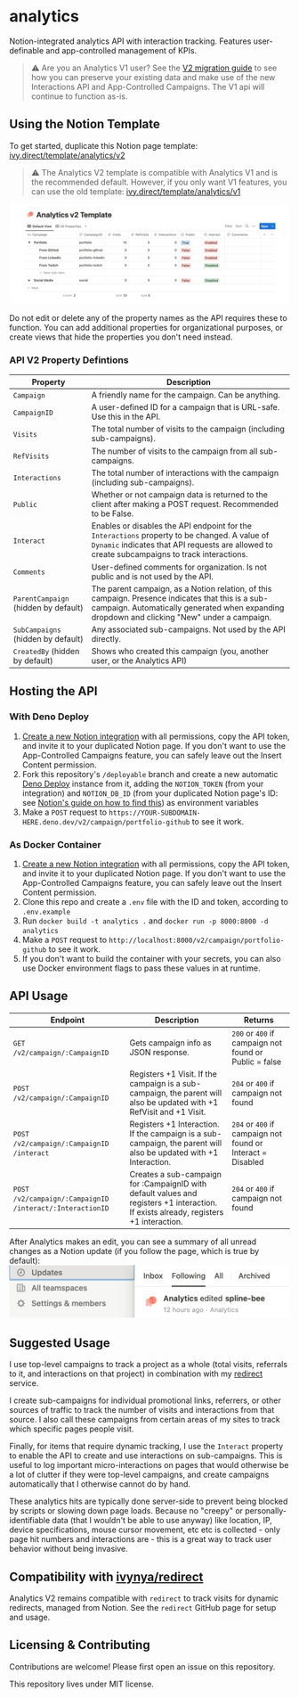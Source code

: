 # analytics
Notion-integrated analytics API with interaction tracking. Features user-definable and app-controlled management of KPIs.

> ⚠️ Are you an Analytics V1 user? See the [V2 migration guide](./MIGRATION.md) to see how you can preserve your existing data and make use of the new Interactions API and App-Controlled Campaigns. The V1 api will continue to function as-is.

## Using the Notion Template

To get started, duplicate this Notion page template: [ivy.direct/template/analytics/v2](https://ivy.direct/template/analytics/v2)

> ⚠️ The Analytics V2 template is compatible with Analytics V1 and is the recommended default. However, if you only want V1 features, you can use the old template: [ivy.direct/template/analytics/v1](https://ivy.direct/template/analytics/v1)

[![Notion Template](./v2_template.jpg)](https://ivy.direct/template/analytics/v2)

Do not edit or delete any of the property names as the API requires these to function. You can add additional properties for organizational purposes, or create views that hide the properties you don't need instead.

### API V2 Property Defintions
| Property | Description |
| --- | --- |
| `Campaign` | A friendly name for the campaign. Can be anything. |
| `CampaignID` | A user-defined ID for a campaign that is URL-safe. Use this in the API. |
| `Visits` | The total number of visits to the campaign (including sub-campaigns). |
| `RefVisits` | The number of visits to the campaign from all sub-campaigns. |
| `Interactions` | The total number of interactions with the campaign (including sub-campaigns). |
| `Public` | Whether or not campaign data is returned to the client after making a POST request. Recommended to be False. |
| `Interact` | Enables or disables the API endpoint for the `Interactions` property to be changed. A value of `Dynamic` indicates that API requests are allowed to create subcampaigns to track interactions. |
| `Comments` | User-defined comments for organization. Is not public and is not used by the API. |
| `ParentCampaign` (hidden by default) | The parent campaign, as a Notion relation, of this campaign. Presence indicates that this is a sub-campaign. Automatically generated when expanding dropdown and clicking "New" under a campaign. |
| `SubCampaigns` (hidden by default) | Any associated sub-campaigns. Not used by the API directly. |
| `CreatedBy` (hidden by default) | Shows who created this campaign (you, another user, or the Analytics API) |

## Hosting the API

### With Deno Deploy
1. [Create a new Notion integration](https://www.notion.so/my-integrations) with all permissions, copy the API token, and invite it to your duplicated Notion page. If you don't want to use the App-Controlled Campaigns feature, you can safely leave out the Insert Content permission.
2. Fork this repository's `/deployable` branch and create a new automatic [Deno Deploy](https://deno.com/deploy) instance from it, adding the `NOTION_TOKEN` (from your integration) and `NOTION_DB_ID` (from your duplicated Notion page's ID: see [Notion's guide on how to find this](https://developers.notion.com/docs/create-a-notion-integration#step-3-save-the-database-id)) as environment variables
3. Make a `POST` request to `https://YOUR-SUBDOMAIN-HERE.deno.dev/v2/campaign/portfolio-github` to see it work.

### As Docker Container
1. [Create a new Notion integration](https://www.notion.so/my-integrations) with all permissions, copy the API token, and invite it to your duplicated Notion page. If you don't want to use the App-Controlled Campaigns feature, you can safely leave out the Insert Content permission.
2. Clone this repo and create a `.env` file with the ID and token, according to `.env.example`
3. Run `docker build -t analytics .` and `docker run -p 8000:8000 -d analytics`
4. Make a `POST` request to `http://localhost:8000/v2/campaign/portfolio-github` to see it work.
5. If you don't want to build the container with your secrets, you can also use Docker environment flags to pass these values in at runtime.

## API Usage
| Endpoint | Description | Returns |
| --- | --- | --- |
| `GET /v2/campaign/:CampaignID` | Gets campaign info as JSON response. | `200` or `400` if campaign not found or Public = false |
| `POST /v2/campaign/:CampaignID` | Registers +1 Visit. If the campaign is a sub-campaign, the parent will also be updated with +1 RefVisit and +1 Visit. | `204` or `400` if campaign not found |
| `POST /v2/campaign/:CampaignID /interact` | Registers +1 Interaction. If the campaign is a sub-campaign, the parent will also be updated with +1 Interaction. | `204` or `400` if campaign not found or Interact = Disabled |
| `POST /v2/campaign/:CampaignID /interact/:InteractionID` | Creates a sub-campaign for :CampaignID with default values and registers +1 interaction. If exists already, registers +1 interaction. | `204` or `400` if campaign not found |

After Analytics makes an edit, you can see a summary of all unread changes as a Notion update (if you follow the page, which is true by default):
[![Notion Update](./v2_example.jpg)](https://ivy.direct/template-analytics)

## Suggested Usage
I use top-level campaigns to track a project as a whole (total visits, referrals to it, and interactions on that project) in combination with my [redirect](https://github.com/ivynya/redirect) service.

I create sub-campaigns for individual promotional links, referrers, or other sources of traffic to track the number of visits and interactions from that source. I also call these campaigns from certain areas of my sites to track which specific pages people visit.

Finally, for items that require dynamic tracking, I use the `Interact` property to enable the API to create and use interactions on sub-campaigns. This is useful to log important micro-interactions on pages that would otherwise be a lot of clutter if they were top-level campaigns, and create campaigns automatically that I otherwise cannot do by hand.

These analytics hits are typically done server-side to prevent being blocked by scripts or slowing down page loads. Because no "creepy" or personally-identifiable data (that I wouldn't be able to use anyway) like location, IP, device specifications, mouse cursor movement, etc etc is collected - only page hit numbers and interactions are - this is a great way to track user behavior without being invasive.

## Compatibility with [ivynya/redirect](https://github.com/ivynya/redirect)
Analytics V2 remains compatible with `redirect` to track visits for dynamic redirects, managed from Notion. See the `redirect` GitHub page for setup and usage.

## Licensing & Contributing
Contributions are welcome! Please first open an issue on this repository.

This repository lives under MIT license.